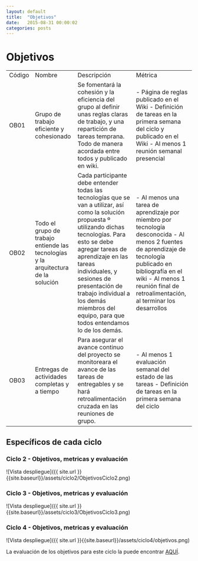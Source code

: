 ```yaml
---
layout: default
title:  "Objetivos"
date:   2015-08-31 00:00:02
categories: posts
---
```

# Objetivos
<table>
    <tr>
        <td>Código</td>
        <td>Nombre</td>
        <td>Descripción</td>
        <td>Métrica</td>
    </tr>
    <tr>
        <td>OB01</td>
        <td>Grupo de trabajo eficiente y cohesionado</td>
        <td>
            Se fomentará la cohesión y la eficiencia del grupo al definir unas reglas claras de trabajo, y una repartición de tareas temprana. Todo de manera acordada entre todos y publicado en wiki. 
        </td>
        <td>
            - Página de reglas publicado en el Wiki
            - Definición de tareas en la primera semana del ciclo y publicado en el Wiki
            - Al menos 1 reunión semanal presencial
        </td>
    </tr>
    <tr>
        <td>OB02</td>
        <td>
            Todo el grupo de trabajo entiende las tecnologías y la arquitectura de la solución
        </td>
        <td>
            Cada participante debe entender todas las tecnologías que se van a utilizar, así como la solución propuesta º                   utilizando dichas tecnologías. Para esto se debe agregar tareas de aprendizaje en las tareas individuales, y                    sesiones de presentación de trabajo individual a los demás miembros del equipo, para que todos entendamos lo de los             demás.
        </td>
        <td>
            - Al menos una tarea de aprendizaje por miembro por tecnología desconocida
            - Al menos 2 fuentes de aprendizaje de tecnología publicado en bibliografía en el wiki
            - Al menos 1 reunión final de retroalimentación, al terminar los desarrollos
        </td>
    </tr>
    <tr>
        <td>OB03</td>
        <td>
            Entregas de actividades completas y a tiempo
        </td>
        <td>
            Para asegurar el avance continuo del proyecto se monitoreara el avance de las tareas de entregables y se hará                   retroalimentación cruzada en las reuniones de grupo.
        </td>
        <td>
            - Al menos 1 evaluación semanal del estado de las tareas
            - Definición de tareas en la primera semana del ciclo
        </td>
    </tr>
</table>

## Específicos de cada ciclo

### Ciclo 2 - Objetivos, metricas y evaluación

![Vista despliegue]({{ site.url }}{{site.baseurl}}/assets/ciclo2/ObjetivosCiclo2.png)

### Ciclo 3 - Objetivos, metricas y evaluación

![Vista despliegue]({{ site.url }}{{site.baseurl}}/assets/ciclo3/ObjetivosCiclo3.png)

### Ciclo 4 - Objetivos, metricas y evaluación

![Vista despliegue]({{ site.url }}{{site.baseurl}}/assets/ciclo4/objetivos.png)

La evaluación de los objetivos para este ciclo la puede encontrar [AQUÍ](https://docs.google.com/spreadsheets/d/1DxQa5BZt3rFQ9emS1Uk1mq7hMjLUazViDUQwZAvbt2U/edit?usp=sharing).
